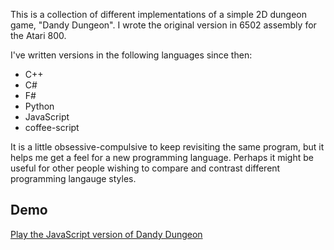 This is a collection of different implementations of a simple 2D dungeon
game, "Dandy Dungeon". I wrote the original version in 6502 assembly for
the Atari 800.

I've written versions in the following languages since then:

+ C++
+ C#
+ F#
+ Python
+ JavaScript
+ coffee-script

It is a little obsessive-compulsive to keep revisiting the same program,
but it helps me get a feel for a new programming language. Perhaps it might
be useful for other people wishing to compare and contrast different programming
langauge styles.

Demo
----

[Play the JavaScript version of Dandy Dungeon](http://jackpal.github.com/Dandy-Dungeon/)


